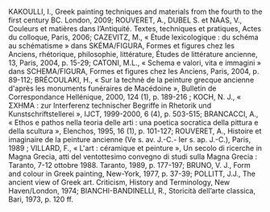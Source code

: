 KAKOULLI, I., Greek painting techniques and materials from the fourth to the first century BC. London, 2009; ROUVERET, A., DUBEL S. et NAAS, V., Couleurs et matières dans l’Antiquité. Textes, techniques et pratiques, Actes du colloque, Paris, 2006; CAZEVITZ, M., « Étude lexicologique : du schéma au schématisme » dans SKÉMA/FIGURA, Formes et figures chez les Anciens, rhétorique, philosophie, littérature, Études de littérature ancienne, 13, Paris, 2004,   p. 15-29; CATONI, M.L., « Schema e valori, vita e immagini » dans SCHEMA/FIGURA, Formes et figures chez les Anciens, Paris, 2004, p. 89-112; BRÉCOULAKI, H., « Sur la technè de la peinture grecque ancienne d'après les monuments funéraires de Macédoine », Bulletin de Correspondance Hellénique, 2000, 124 (1), p. 189-216 ; KOCH, N. J., « ΣΧΗΜΑ : zur Interferenz technischer Begriffe in Rhetorik und Kunstschriftstellerei », IJCT, 1999-2000, 6 (4), p. 503-515; BRANCACCI, A., « Ethos e pathos nella teoria delle arti : una poetica socratica della pittura e della scultura », Elenchos, 1995, 16 (1), p. 101-127; ROUVERET, A., Histoire et imaginaire de la peinture ancienne (Ve s. av. J.-C.- Ier s. ap. J.-C.), Paris, 1989 ; VILLARD, F.,  « L'art : céramique et peinture »,  Un secolo di ricerche in Magna Grecia, atti del ventottesimo convegno di studi sulla Magna Grecia : Taranto, 7-12 ottobre 1988. Taranto, 1989, p. 177-197; BRUNO, V. J., Form and colour in Greek painting, New-York, 1977, p. 37-39; POLLITT, J.J., The ancient view of Greek art. Criticism, History and Terminology, New Haven/London, 1974; BIANCHI-BANDINELLI, R., Storicità dell’arte classica, Bari, 1973, p. 120 ff.  